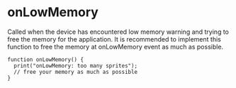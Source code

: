 # onLowMemory #

Called when the device has encountered low memory warning and trying to free the memory for the application. It is recommended to implement this function to free the memory at onLowMemory event as much as possible.

```
function onLowMemory() {
  print("onLowMemory: too many sprites");
  // free your memory as much as possible
}
```